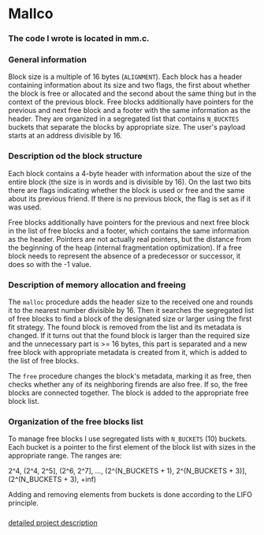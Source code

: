 # Mallco

### The code I wrote is located in mm.c.


### General information

Block size is a multiple of 16 bytes (`ALIGNMENT`). Each block has a header
containing information about its size and two flags, the first about whether the
block is free or allocated and the second about the same thing but in the
context of the previous block. Free blocks additionally have pointers for the
previous and next free block and a footer with the same information as the
header. They are organized in a segregated list that contains `N_BUCKTES` buckets
that separate the blocks by appropriate size. The user's payload starts at an
address divisible by 16.


### Description od the block structure

Each block contains a 4-byte header with information about the size of the
entire block (the size is in words and is divisible by 16). On the last two bits
there are flags indicating whether the block is used or free and the same about
its previous friend. If there is no previous block, the flag is set as if it was
used.

Free blocks additionally have pointers for the previous and next free block in
the list of free blocks and a footer, which contains the same information as the
header. Pointers are not actually real pointers, but the distance from the
beginning of the heap (internal fragmentation optimization). If a free block
needs to represent the absence of a predecessor or successor, it does so with
the -1 value.


### Description of memory allocation and freeing

The `malloc` procedure adds the header size to the received one and rounds it to
the nearest number divisible by 16. Then it searches the segregated list of free
blocks to find a block of the designated size or larger using the first fit
strategy. The found block is removed from the list and its metadata is changed.
If it turns out that the found block is larger than the required size and the
unnecessary part is >= 16 bytes, this part is separated and a new free block
with appropriate metadata is created from it, which is added to the list of free
blocks.

The `free` procedure changes the block's metadata, marking it as free, then
checks whether any of its neighboring firends are also free. If so, the free
blocks are connected together. The block is added to the appropriate free block
list.


### Organization of the free blocks list

To manage free blocks I use segregated lists with `N_BUCKETS` (10) buckets. Each
bucket is a pointer to the first element of the block list with sizes in the
appropriate range. The ranges are:

2^4, (2^4, 2^5], (2^6, 2^7], ..., (2^(N_BUCKETS + 1), 2^(N_BUCKETS + 3)],
(2^(N_BUCKETS + 3), +inf)

Adding and removing elements from buckets is done according to the LIFO
principle.


###
[detailed project description](projekt-malloc.pdf)